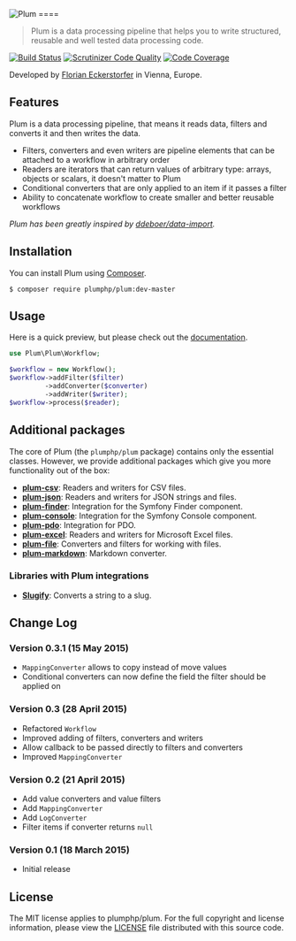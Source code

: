 <img src="https://florian.ec/img/plum/logo.png" alt="Plum">
====

> Plum is a data processing pipeline that helps you to write structured, reusable and well tested data processing code.

[![Build Status](https://travis-ci.org/plumphp/plum.svg?branch=master)](https://travis-ci.org/plumphp/plum)
[![Scrutinizer Code Quality](https://scrutinizer-ci.com/g/plumphp/plum/badges/quality-score.png?b=master)](https://scrutinizer-ci.com/g/plumphp/plum/?branch=master)
[![Code Coverage](https://scrutinizer-ci.com/g/plumphp/plum/badges/coverage.png?b=master)](https://scrutinizer-ci.com/g/plumphp/plum/?branch=master)

Developed by [Florian Eckerstorfer](https://florian.ec) in Vienna, Europe.


Features
--------

Plum is a data processing pipeline, that means it reads data, filters and converts it and then writes the data.

- Filters, converters and even writers are pipeline elements that can be attached to a workflow in arbitrary order
- Readers are iterators that can return values of arbitrary type: arrays, objects or scalars, it doesn't matter to Plum
- Conditional converters that are only applied to an item if it passes a filter
- Ability to concatenate workflow to create smaller and better reusable workflows

*Plum has been greatly inspired by [ddeboer/data-import](https://github.com/ddeboer/data-import).*


Installation
------------

You can install Plum using [Composer](http://getcomposer.org).

```shell
$ composer require plumphp/plum:dev-master
```


Usage
-----

Here is a quick preview, but please check out the
[documentation](https://github.com/plumphp/plum/blob/master/docs/index.md).

```php
use Plum\Plum\Workflow;

$workflow = new Workflow();
$workflow->addFilter($filter)
         ->addConverter($converter)
         ->addWriter($writer);
$workflow->process($reader);
```


Additional packages
-------------------

The core of Plum (the `plumphp/plum` package) contains only the essential classes. However, we provide additional
packages which give you more functionality out of the box:

- [**plum-csv**](https://github.com/plumphp/plum-csv): Readers and writers for CSV files.
- [**plum-json**](https://github.com/plumphp/plum-json): Readers and writers for JSON strings and files.
- [**plum-finder**](https://github.com/plumphp/plum-finder): Integration for the Symfony Finder component.
- [**plum-console**](https://github.com/plumphp/plum-console): Integration for the Symfony Console component.
- [**plum-pdo**](https://github.com/plumphp/plum-pdo): Integration for PDO.
- [**plum-excel**](https://github.com/plumphp/plum-excel): Readers and writers for Microsoft Excel files.
- [**plum-file**](https://github.com/plumphp/plum-file): Converters and filters for working with files.
- [**plum-markdown**](https://github.com/plumphp/plum-markdown): Markdown converter.

### Libraries with Plum integrations

- [**Slugify**](https://github.com/cocur/slugify): Converts a string to a slug.


Change Log
----------

### Version 0.3.1 (15 May 2015)

- `MappingConverter` allows to copy instead of move values
- Conditional converters can now define the field the filter should be applied on

### Version 0.3 (28 April 2015)

- Refactored `Workflow`
- Improved adding of filters, converters and writers
- Allow callback to be passed directly to filters and converters
- Improved `MappingConverter`

### Version 0.2 (21 April 2015)

- Add value converters and value filters
- Add `MappingConverter`
- Add `LogConverter`
- Filter items if converter returns `null`

### Version 0.1 (18 March 2015)

- Initial release


License
-------

The MIT license applies to plumphp/plum. For the full copyright and license information, please view the
[LICENSE](https://github.com/plumphp/plum/blob/master/LICENSE) file distributed with this source code.
